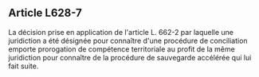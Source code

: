 Article L628-7
----
La décision prise en application de l'article L. 662-2 par laquelle une
juridiction a été désignée pour connaître d'une procédure de conciliation
emporte prorogation de compétence territoriale au profit de la même juridiction
pour connaître de la procédure de sauvegarde accélérée qui lui fait suite.
